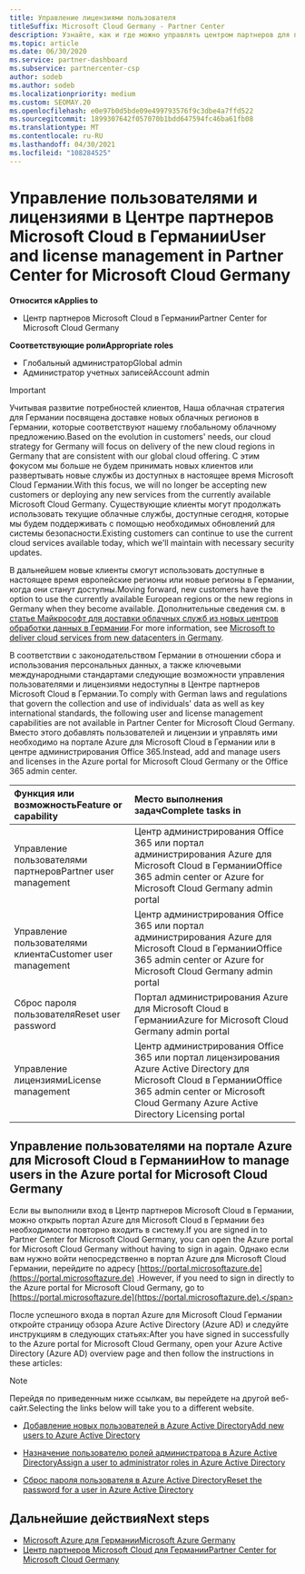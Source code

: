 ```yaml
---
title: Управление лицензиями пользователя
titleSuffix: Microsoft Cloud Germany - Partner Center
description: Узнайте, как и где можно управлять центром партнеров для партнеров Microsoft Cloud Германии, клиентов и лицензий, а также для сброса паролей.
ms.topic: article
ms.date: 06/30/2020
ms.service: partner-dashboard
ms.subservice: partnercenter-csp
author: sodeb
ms.author: sodeb
ms.localizationpriority: medium
ms.custom: SEOMAY.20
ms.openlocfilehash: e0e97b0d5bde09e499793576f9c3dbe4a7ffd522
ms.sourcegitcommit: 1899307642f057070b1bdd647594fc46ba61fb08
ms.translationtype: MT
ms.contentlocale: ru-RU
ms.lasthandoff: 04/30/2021
ms.locfileid: "108284525"
---
```

# <a name="user-and-license-management-in-partner-center-for-microsoft-cloud-germany"></a><span data-ttu-id="ec007-103">Управление пользователями и лицензиями в Центре партнеров Microsoft Cloud в Германии</span><span class="sxs-lookup"><span data-stu-id="ec007-103">User and license management in Partner Center for Microsoft Cloud Germany</span></span>

<span data-ttu-id="ec007-104">**Относится к**</span><span class="sxs-lookup"><span data-stu-id="ec007-104">**Applies to**</span></span>

- <span data-ttu-id="ec007-105">Центр партнеров Microsoft Cloud в Германии</span><span class="sxs-lookup"><span data-stu-id="ec007-105">Partner Center for Microsoft Cloud Germany</span></span>

<span data-ttu-id="ec007-106">**Соответствующие роли**</span><span class="sxs-lookup"><span data-stu-id="ec007-106">**Appropriate roles**</span></span>

- <span data-ttu-id="ec007-107">Глобальный администратор</span><span class="sxs-lookup"><span data-stu-id="ec007-107">Global admin</span></span>
- <span data-ttu-id="ec007-108">Администратор учетных записей</span><span class="sxs-lookup"><span data-stu-id="ec007-108">Account admin</span></span>

> [!IMPORTANT]
> <span data-ttu-id="ec007-109">Учитывая развитие потребностей клиентов, Наша облачная стратегия для Германии посвящена доставке новых облачных регионов в Германии, которые соответствуют нашему глобальному облачному предложению.</span><span class="sxs-lookup"><span data-stu-id="ec007-109">Based on the evolution in customers' needs, our cloud strategy for Germany will focus on delivery of the new cloud regions in Germany that are consistent with our global cloud offering.</span></span> <span data-ttu-id="ec007-110">С этим фокусом мы больше не будем принимать новых клиентов или развертывать новые службы из доступных в настоящее время Microsoft Cloud Германии.</span><span class="sxs-lookup"><span data-stu-id="ec007-110">With this focus, we will no longer be accepting new customers or deploying any new services from the currently available Microsoft Cloud Germany.</span></span> <span data-ttu-id="ec007-111">Существующие клиенты могут продолжать использовать текущие облачные службы, доступные сегодня, которые мы будем поддерживать с помощью необходимых обновлений для системы безопасности.</span><span class="sxs-lookup"><span data-stu-id="ec007-111">Existing customers can continue to use the current cloud services available today, which we'll maintain with necessary security updates.</span></span>
>  
> <span data-ttu-id="ec007-112">В дальнейшем новые клиенты смогут использовать доступные в настоящее время европейские регионы или новые регионы в Германии, когда они станут доступны.</span><span class="sxs-lookup"><span data-stu-id="ec007-112">Moving forward, new customers have the option to use the currently available European regions or the new regions in Germany when they become available.</span></span> <span data-ttu-id="ec007-113">Дополнительные сведения см. в [статье Майкрософт для доставки облачных служб из новых центров обработки данных в Германии](https://news.microsoft.com/europe/2018/08/31/microsoft-to-deliver-cloud-services-from-new-datacentres-in-germany-in-2019-to-meet-evolving-customer-needs/).</span><span class="sxs-lookup"><span data-stu-id="ec007-113">For more information, see [Microsoft to deliver cloud services from new datacenters in Germany](https://news.microsoft.com/europe/2018/08/31/microsoft-to-deliver-cloud-services-from-new-datacentres-in-germany-in-2019-to-meet-evolving-customer-needs/).</span></span>

<span data-ttu-id="ec007-114">В соответствии с законодательством Германии в отношении сбора и использования персональных данных, а также ключевыми международными стандартами следующие возможности управления пользователями и лицензиями недоступны в Центре партнеров Microsoft Cloud в Германии.</span><span class="sxs-lookup"><span data-stu-id="ec007-114">To comply with German laws and regulations that govern the collection and use of individuals' data as well as key international standards, the following user and license management capabilities are not available in Partner Center for Microsoft Cloud Germany.</span></span> <span data-ttu-id="ec007-115">Вместо этого добавлять пользователей и лицензии и управлять ими необходимо на портале Azure для Microsoft Cloud в Германии или в центре администрирования Office 365.</span><span class="sxs-lookup"><span data-stu-id="ec007-115">Instead, add and manage users and licenses in the Azure portal for Microsoft Cloud Germany or the Office 365 admin center.</span></span>

<span data-ttu-id="ec007-116">Функция или возможность</span><span class="sxs-lookup"><span data-stu-id="ec007-116">Feature or capability</span></span> | <span data-ttu-id="ec007-117">Место выполнения задач</span><span class="sxs-lookup"><span data-stu-id="ec007-117">Complete tasks in</span></span>
:--- | :---
<span data-ttu-id="ec007-118">Управление пользователями партнеров</span><span class="sxs-lookup"><span data-stu-id="ec007-118">Partner user management</span></span> | <span data-ttu-id="ec007-119">Центр администрирования Office 365 или портал администрирования Azure для Microsoft Cloud в Германии</span><span class="sxs-lookup"><span data-stu-id="ec007-119">Office 365 admin center or Azure for Microsoft Cloud Germany admin portal</span></span>
<span data-ttu-id="ec007-120">Управление пользователями клиента</span><span class="sxs-lookup"><span data-stu-id="ec007-120">Customer user management</span></span> | <span data-ttu-id="ec007-121">Центр администрирования Office 365 или портал администрирования Azure для Microsoft Cloud в Германии</span><span class="sxs-lookup"><span data-stu-id="ec007-121">Office 365 admin center or Azure for Microsoft Cloud Germany admin portal</span></span>
<span data-ttu-id="ec007-122">Сброс пароля пользователя</span><span class="sxs-lookup"><span data-stu-id="ec007-122">Reset user password</span></span> | <span data-ttu-id="ec007-123">Портал администрирования Azure для Microsoft Cloud в Германии</span><span class="sxs-lookup"><span data-stu-id="ec007-123">Azure for Microsoft Cloud Germany admin portal</span></span>
<span data-ttu-id="ec007-124">Управление лицензиями</span><span class="sxs-lookup"><span data-stu-id="ec007-124">License management</span></span> | <span data-ttu-id="ec007-125">Центр администрирования Office 365 или портал лицензирования Azure Active Directory для Microsoft Cloud в Германии</span><span class="sxs-lookup"><span data-stu-id="ec007-125">Office 365 admin center or Microsoft Cloud Germany Azure Active Directory Licensing portal</span></span>

## <a name="how-to-manage-users-in-the-azure-portal-for-microsoft-cloud-germany"></a><span data-ttu-id="ec007-126">Управление пользователями на портале Azure для Microsoft Cloud в Германии</span><span class="sxs-lookup"><span data-stu-id="ec007-126">How to manage users in the Azure portal for Microsoft Cloud Germany</span></span> 

<span data-ttu-id="ec007-127">Если вы выполнили вход в Центр партнеров Microsoft Cloud в Германии, можно открыть портал Azure для Microsoft Cloud в Германии без необходимости повторно входить в систему.</span><span class="sxs-lookup"><span data-stu-id="ec007-127">If you are signed in to Partner Center for Microsoft Cloud Germany, you can open the Azure portal for Microsoft Cloud Germany without having to sign in again.</span></span> <span data-ttu-id="ec007-128">Однако если вам нужно войти непосредственно в портал Azure для Microsoft Cloud Германии, перейдите по адресу [https://portal.microsoftazure.de](https://portal.microsoftazure.de) .</span><span class="sxs-lookup"><span data-stu-id="ec007-128">However, if you need to sign in directly to the Azure portal for Microsoft Cloud Germany, go to [https://portal.microsoftazure.de](https://portal.microsoftazure.de).</span></span> 

<span data-ttu-id="ec007-129">После успешного входа в портал Azure для Microsoft Cloud Германии откройте страницу обзора Azure Active Directory (Azure AD) и следуйте инструкциям в следующих статьях:</span><span class="sxs-lookup"><span data-stu-id="ec007-129">After you have signed in successfully to the Azure portal for Microsoft Cloud Germany, open your Azure Active Directory (Azure AD) overview page and then follow the instructions in these articles:</span></span>

> [!NOTE]  
> <span data-ttu-id="ec007-130">Перейдя по приведенным ниже ссылкам, вы перейдете на другой веб-сайт.</span><span class="sxs-lookup"><span data-stu-id="ec007-130">Selecting the links below will take you to a different website.</span></span>

-  [<span data-ttu-id="ec007-131">Добавление новых пользователей в Azure Active Directory</span><span class="sxs-lookup"><span data-stu-id="ec007-131">Add new users to Azure Active Directory</span></span>](/azure/active-directory/active-directory-users-create-azure-portal)

-  [<span data-ttu-id="ec007-132">Назначение пользователю ролей администратора в Azure Active Directory</span><span class="sxs-lookup"><span data-stu-id="ec007-132">Assign a user to administrator roles in Azure Active Directory</span></span>](/azure/active-directory/active-directory-users-assign-role-azure-portal)

-  [<span data-ttu-id="ec007-133">Сброс пароля пользователя в Azure Active Directory</span><span class="sxs-lookup"><span data-stu-id="ec007-133">Reset the password for a user in Azure Active Directory</span></span>](/azure/active-directory/active-directory-users-reset-password-azure-portal)

## <a name="next-steps"></a><span data-ttu-id="ec007-134">Дальнейшие действия</span><span class="sxs-lookup"><span data-stu-id="ec007-134">Next steps</span></span>

-  [<span data-ttu-id="ec007-135">Microsoft Azure для Германии</span><span class="sxs-lookup"><span data-stu-id="ec007-135">Microsoft Azure Germany</span></span>](https://azure.microsoft.com/global-infrastructure/germany/)
-  [<span data-ttu-id="ec007-136">Центр партнеров Microsoft Cloud для Германии</span><span class="sxs-lookup"><span data-stu-id="ec007-136">Partner Center for Microsoft Cloud Germany</span></span>](partner-center-for-microsoft-cloud-germany.md)